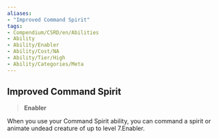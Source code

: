 ```yaml
---
aliases:
- "Improved Command Spirit"
tags:
- Compendium/CSRD/en/Abilities
- Ability
- Ability/Enabler
- Ability/Cost/NA
- Ability/Tier/High
- Ability/Categories/Meta
---
```


  
## Improved Command Spirit  
>**Enabler**
  
When you use your Command Spirit ability, you can command a spirit or animate undead creature of up to level 7.Enabler.